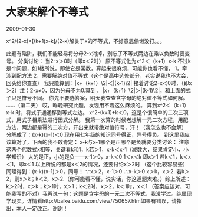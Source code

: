 # 大家来解个不等式
2009-01-30


x^2/(2-x)<[(k+1)x-k]/(2-x)解关于x的不等式，不好意思偷懒没打。。。


此题有陷阱，我们不能轻易将分母2-x消掉，别忘了不等式两边在乘以负数时要变号。 分类讨论： 当2-x＞0时（即x＜2时） 原不等式化为x^2＜（k+1）x-k 不过k是个问题，如1楼所说，即使它是常数，算起来很麻烦，可能你也看不懂， 1，牵涉到配方法 2，需要解绝对值不等式（这个是高中选修部分，老实说我也不大会，回头给你查查） 我只能算到：|x+（k+1）\2|＜|(k-1)\2| 接着讨论2-x＜0时，（即x＞2）注：2-x≠0，因为分母不为0.算到， |x+（k+1）\2|＞|(k-1)\2|，和上面的式子只是符号不同。 你先不要选答案，明天我查查含字母的绝对值不等式如何解。 ……（第二天） 哎，昨晚研究此题，发现用不着这么麻烦的。 算到x^2＜（k+1）x-k 时，将式子通通移到等式左边。 x^2-(k+1)+k＜0，这是个很简单的二次三项式，用式子相乘法进行因式分解。 我第一次算的时候老想解一元二次方程，用配方法，两边都是幂的二次方，开出来就带绝对值符号，汗！（我怎么也不会解） 分解成了：(x-k)(x-1)＜0 现在用七年级的知识同号得正，异号得负。 到这里我应该算对了，下面的我不敢肯定： x-k与x-1哪个是正哪个是负就要分类讨论： 注意这两个代数式x相等，关键看k和1，k若＞1，x-k＜x-1（减数大，结果肯定小，小学知识） 大的是正，小的是负——x-1＞0，x-k＜0 1＜x＜k 即x＞1 若k＜1，k＜x＜1，即x＜1 以上所说的都是x＜2的情况，还要讨论x＞2时 （这个比较容易些） 同理得到：(x-k)(x-1)＞0，同号！ ∵x＞2，x-1＞0 ∴x-k＞0 x＞k，x＞2. 若k＞2，则x＞k；k＜2，x＞2.（你可能看不懂，说实话，你这道题太难。）综上所述：k＞2时，x＞k；k＞1时，x＞1；k＜2时，x＞2，k＜1时，x＜1.（答案应该对，可能我写的不对）我再说一句：这题是含字母的一元二次不等式，我没学过。纯属现学现卖。详情看http://baike.baidu.com/view/750657.htm如果有错误，请指出，本人一定改正。谢谢！
